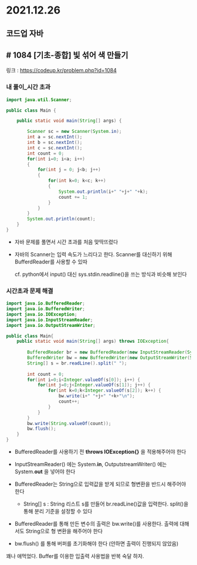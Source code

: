 # 2021.12.26

## 코드업 자바

## # 1084 [기초-종합] 빛 섞어 색 만들기

링크 : https://codeup.kr/problem.php?id=1084



### 내 풀이_시간 초과

```java
import java.util.Scanner;

public class Main {

	public static void main(String[] args) {

		Scanner sc = new Scanner(System.in);
		int a = sc.nextInt();
		int b = sc.nextInt();
		int c = sc.nextInt();
		int count = 0;
		for(int i=0; i<a; i++)
		{
			for(int j = 0; j<b; j++)
			{
				for(int k=0; k<c; k++)
				{
					System.out.println(i+" "+j+" "+k);
					count += 1;
				}
			}
		}
		System.out.println(count);
	}
}
```



* 자바 문제를 풀면서 시간 초과를 처음 맞딱뜨렸다

* 자바의 Scanner는 입력 속도가 느리다고 한다. Scanner를 대신하기 위해 BufferdReader를 사용할 수 있따

  cf. python에서 input() 대신 sys.stdin.readline()을 쓰는 방식과 비슷해 보인다



### 시간초과 문제 해결

```java
import java.io.BufferedReader;
import java.io.BufferedWriter;
import java.io.IOException;
import java.io.InputStreamReader;
import java.io.OutputStreamWriter;

public class Main{
	public static void main(String[] args) throws IOException{
		
		BufferedReader br = new BufferedReader(new InputStreamReader(System.in));
		BufferedWriter bw = new BufferedWriter(new OutputStreamWriter(System.out));
		String[] s = br.readLine().split(" ");
		
		int count = 0;
		for(int i=0;i<Integer.valueOf(s[0]); i++) {
			for(int j=0;j<Integer.valueOf(s[1]); j++) {
				for(int k=0;k<Integer.valueOf(s[2]); k++) {
					bw.write(i+" "+j+" "+k+"\n");
					count++;
				}
			}
		}
		bw.write(String.valueOf(count));
		bw.flush();
	}
}
```



* BufferedReader를 사용하기 전 **throws IOException{}** 을 적용해주어야 한다

* InputStreamReader() 에는 System.**in**, OutputstreamWriter() 에는 System.**out** 을 넣어야 한다
* BufferedReader는 String으로 입력값을 받게 되므로 형변환을 반드시 해주어야 한다
  * String[] s : String 리스트 s를 만들어 br.readLine()값을 입력한다. split()을 통해 분리 기준을 설정할 수 있다
* BufferedReader를 통해 만든 변수의 출력은 bw.write()를 사용한다. 출력에 대해서도 String으로 형 변환을 해주어야 한다
* bw.flush() 를 통해 버퍼를 초기화해야 한다 (안하면 출력이 진행되지 않았음)



꽤나 애먹었다. Buffer를 이용한 입출력 사용법을 반복 숙달 하자.